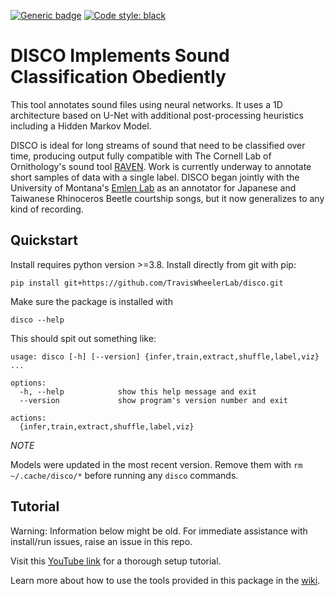 [![Generic badge](https://img.shields.io/badge/Contributions-Welcome-brightgreen.svg)](CONTRIBUTING.md)
<a href="https://github.com/psf/black"><img alt="Code style: black" src="https://img.shields.io/badge/code%20style-black-000000.svg"></a>

# DISCO Implements Sound Classification Obediently
This tool annotates sound files using neural networks. It uses a 1D architecture based on U-Net with additional
post-processing heuristics including a Hidden Markov Model.

DISCO is ideal for long streams of sound that need to be classified over time, producing output fully compatible with
The Cornell Lab of Ornithology's sound tool [RAVEN](https://ravensoundsoftware.com/). Work is currently underway to
annotate short samples of data with a single label. DISCO began jointly with the University of Montana's [Emlen Lab](https://hs.umt.edu/dbs/labs/emlen/)
as an annotator for Japanese and Taiwanese Rhinoceros Beetle courtship songs, but it now generalizes to any kind of
recording.

## Quickstart
Install requires python version >=3.8.
Install directly from git with pip:
```
pip install git+https://github.com/TravisWheelerLab/disco.git
```
Make sure the package is installed with
```shell
disco --help
```
This should spit out something like:
```shell
usage: disco [-h] [--version] {infer,train,extract,shuffle,label,viz} ...

options:
  -h, --help            show this help message and exit
  --version             show program's version number and exit

actions:
  {infer,train,extract,shuffle,label,viz}
```

*NOTE*

Models were updated in the most recent version. Remove them with `rm ~/.cache/disco/*` before running any `disco` commands.

## Tutorial
Warning: Information below might be old. For immediate assistance with install/run issues, raise an issue in this repo.

Visit this [YouTube link](https://www.youtube.com/watch?v=g0rIpVOpXZ4) for a thorough setup tutorial.

Learn more about how to use the tools provided in this package in the [wiki](https://github.com/TravisWheelerLab/disco/wiki).
